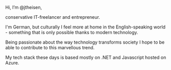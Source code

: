 Hi, I’m @jtheisen,

conservative IT-freelancer and entrepreneur.

I'm German, but culturally I feel more at home in the English-speaking world - something that is only possible thanks to modern technology.

Being passionate about the way technology transforms society I hope to be able to contribute to this marvellous trend.

My tech stack these days is based mostly on .NET and Javascript hosted on Azure.
